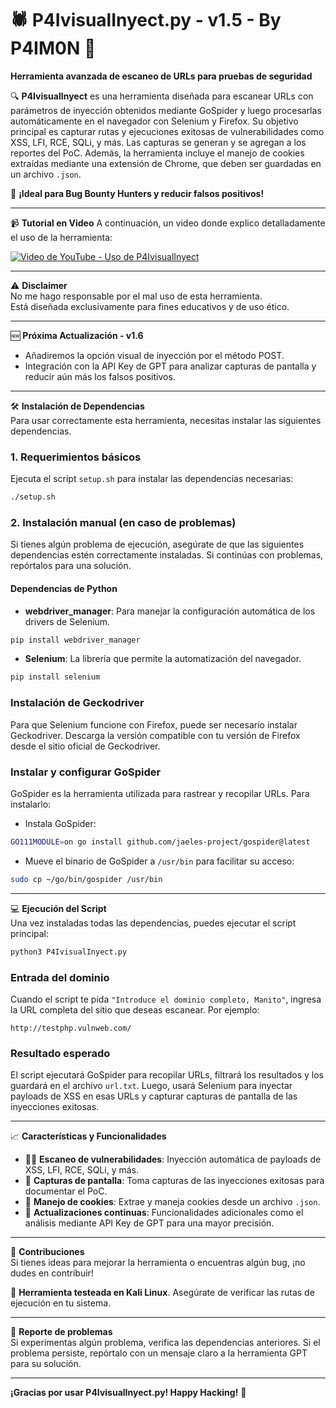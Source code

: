 # 🕷️ P4IvisualInyect.py - v1.5 - By P4IM0N 🍪

**Herramienta avanzada de escaneo de URLs para pruebas de seguridad**

🔍 **P4IvisualInyect** es una herramienta diseñada para escanear URLs con parámetros de inyección obtenidos mediante GoSpider y luego procesarlas automáticamente en el navegador con Selenium y Firefox. Su objetivo principal es capturar rutas y ejecuciones exitosas de vulnerabilidades como XSS, LFI, RCE, SQLi, y más. Las capturas se generan y se agregan a los reportes del PoC. Además, la herramienta incluye el manejo de cookies extraídas mediante una extensión de Chrome, que deben ser guardadas en un archivo `.json`.

🚀 **¡Ideal para Bug Bounty Hunters y reducir falsos positivos!**

---

📹 **Tutorial en Video**
A continuación, un video donde explico detalladamente el uso de la herramienta:

[![Video de YouTube - Uso de P4IvisualInyect](https://img.youtube.com/vi/k4_FR2o45CA/0.jpg)](https://www.youtube.com/watch?v=k4_FR2o45CA)

---

⚠️ **Disclaimer**  
No me hago responsable por el mal uso de esta herramienta.  
Está diseñada exclusivamente para fines educativos y de uso ético.

---

🆕 **Próxima Actualización - v1.6**  
- Añadiremos la opción visual de inyección por el método POST.  
- Integración con la API Key de GPT para analizar capturas de pantalla y reducir aún más los falsos positivos.

---

🛠️ **Instalación de Dependencias**  
Para usar correctamente esta herramienta, necesitas instalar las siguientes dependencias.

### 1. Requerimientos básicos
Ejecuta el script `setup.sh` para instalar las dependencias necesarias:

```bash
./setup.sh
```

### 2. Instalación manual (en caso de problemas)
Si tienes algún problema de ejecución, asegúrate de que las siguientes dependencias estén correctamente instaladas. Si continúas con problemas, repórtalos para una solución.

#### Dependencias de Python
- **webdriver_manager**: Para manejar la configuración automática de los drivers de Selenium.

```bash
pip install webdriver_manager
```

- **Selenium**: La librería que permite la automatización del navegador.

```bash
pip install selenium
```

### Instalación de Geckodriver
Para que Selenium funcione con Firefox, puede ser necesario instalar Geckodriver. Descarga la versión compatible con tu versión de Firefox desde el sitio oficial de Geckodriver.

### Instalar y configurar GoSpider
GoSpider es la herramienta utilizada para rastrear y recopilar URLs. Para instalarlo:

- Instala GoSpider:

```bash
GO111MODULE=on go install github.com/jaeles-project/gospider@latest
```

- Mueve el binario de GoSpider a `/usr/bin` para facilitar su acceso:

```bash
sudo cp ~/go/bin/gospider /usr/bin
```

---

💻 **Ejecución del Script**  
Una vez instaladas todas las dependencias, puedes ejecutar el script principal:

```bash
python3 P4IvisualInyect.py
```

### Entrada del dominio
Cuando el script te pida `"Introduce el dominio completo, Manito"`, ingresa la URL completa del sitio que deseas escanear. Por ejemplo:

```text
http://testphp.vulnweb.com/
```

### Resultado esperado
El script ejecutará GoSpider para recopilar URLs, filtrará los resultados y los guardará en el archivo `url.txt`. Luego, usará Selenium para inyectar payloads de XSS en esas URLs y capturar capturas de pantalla de las inyecciones exitosas.

---

📈 **Características y Funcionalidades**
- 🕵️‍♂️ **Escaneo de vulnerabilidades**: Inyección automática de payloads de XSS, LFI, RCE, SQLi, y más.
- 📸 **Capturas de pantalla**: Toma capturas de las inyecciones exitosas para documentar el PoC.
- 🍪 **Manejo de cookies**: Extrae y maneja cookies desde un archivo `.json`.
- 🔄 **Actualizaciones continuas**: Funcionalidades adicionales como el análisis mediante API Key de GPT para una mayor precisión.

---

🤝 **Contribuciones**  
Si tienes ideas para mejorar la herramienta o encuentras algún bug, ¡no dudes en contribuir!

🚀 **Herramienta testeada en Kali Linux**. Asegúrate de verificar las rutas de ejecución en tu sistema.

---

🐞 **Reporte de problemas**  
Si experimentas algún problema, verifica las dependencias anteriores. Si el problema persiste, repórtalo con un mensaje claro a la herramienta GPT para su solución.

---

**¡Gracias por usar P4IvisualInyect.py! Happy Hacking!** 🎯
